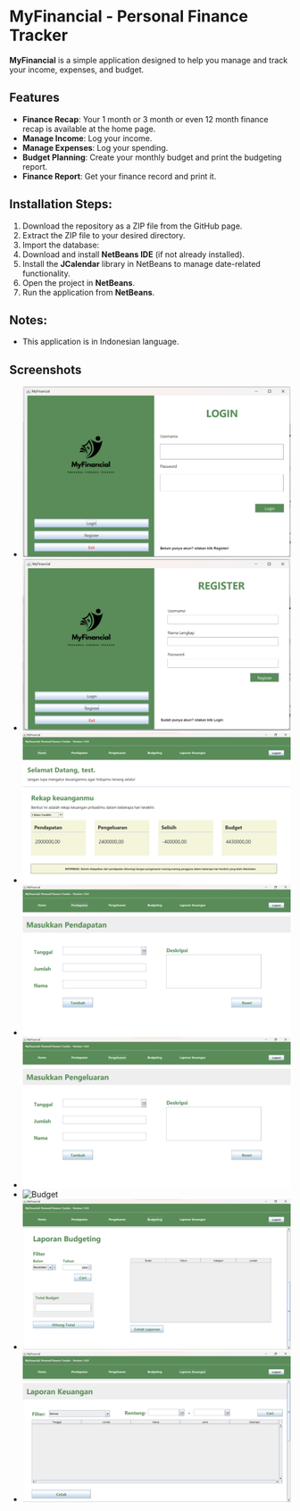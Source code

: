 # MyFinancial - Personal Finance Tracker

**MyFinancial** is a simple application designed to help you manage and track your income, expenses, and budget. 

## Features

- **Finance Recap**: Your 1 month or 3 month or even 12 month finance recap is available at the home page.
- **Manage Income**: Log your income.
- **Manage Expenses**: Log your spending. 
- **Budget Planning**: Create your monthly budget and print the budgeting report.
- **Finance Report**: Get your finance record and print it.

## Installation Steps:
1. Download the repository as a ZIP file from the GitHub page.
2. Extract the ZIP file to your desired directory.
3. Import the database:
4. Download and install **NetBeans IDE** (if not already installed).
5. Install the **JCalendar** library in NetBeans to manage date-related functionality.
6. Open the project in **NetBeans**.
7. Run the application from **NetBeans**.

## Notes:
- This application is in Indonesian language.

## Screenshots

- ![Login](myfinancial/images/Login.png)
- ![Register](myfinancial/images/Register.png)
- ![Home](myfinancial/images/Home.png)
- ![Pendapatan](myfinancial/images/Pendapatan.png)
- ![Pengeluaran](myfinancial/images/Pengeluaran.png)
- ![Budget](myfinancial/images/Budget.png)
- ![Laporan Budgeting](myfinancial/images/Laporan-Budgeting.png)
- ![Laporan Keuangan](myfinancial/images/Laporan-Keuangan.png)


